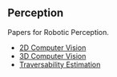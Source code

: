 ## Perception

Papers for Robotic Perception.

- [2D Computer Vision](https://github.com/Evan-wyl/Robot-Learning/blob/master/papers/perception/2d.md)
- [3D Computer Vision](https://github.com/Evan-wyl/Robot-Learning/blob/master/papers/perception/3d.md)
- [Traversability Estimation](https://github.com/Evan-wyl/Robot-Learning/blob/master/papers/perception/traversability-estimation.md)